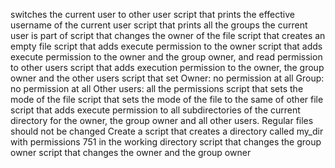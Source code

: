 switches the current user to other user
script that prints the effective username of the current user
script that prints all the groups the current user is part of
script that changes the owner of the file
script that creates an empty file
script that adds execute permission to the owner
script that adds execute permission to the owner and the group owner, and read permission to other users
script that adds execution permission to the owner, the group owner and the other users
script that set Owner: no permission at all Group: no permission at all Other users: all the permissions
script that sets the mode of the file
script that sets the mode of the file to the same of other file
script that adds execute permission to all subdirectories of the current directory for the owner, the group owner and all other users. Regular files should not be changed
Create a script that creates a directory called my_dir with permissions 751 in the working directory
script that changes the group owner
script that changes the owner and the group owner
